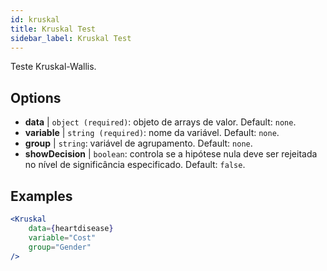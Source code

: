 ```yaml
---
id: kruskal
title: Kruskal Test
sidebar_label: Kruskal Test
---
```


Teste Kruskal-Wallis.

## Options

* __data__ | `object (required)`: objeto de arrays de valor. Default: `none`.
* __variable__ | `string (required)`: nome da variável. Default: `none`.
* __group__ | `string`: variável de agrupamento. Default: `none`.
* __showDecision__ | `boolean`: controla se a hipótese nula deve ser rejeitada no nível de significância especificado. Default: `false`.


## Examples

```jsx live
<Kruskal
    data={heartdisease} 
    variable="Cost"
    group="Gender"
/>
```

